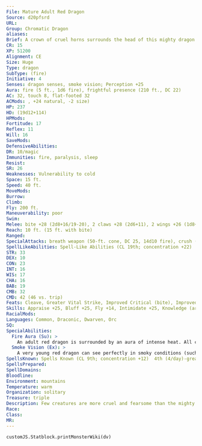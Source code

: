 ```yaml
---
File: Mature Adult Red Dragon
Source: d20pfsrd
URL: 
Group: Chromatic Dragon
aliases: 
Brief: A crown of cruel horns surrounds the head of this mighty dragon. Thick scales the color of molten rock cover its long body.
CR: 15
XP: 51200
Alignment: CE
Size: Huge
Type: dragon
SubType: (fire)
Initiative: 4
Senses: dragon senses, smoke vision; Perception +25
Aura: fire (5 ft., 1d6 fire), frightful presence (210 ft., DC 22)
AC: 32, touch 8, flat-footed 32
ACMods: , +24 natural, -2 size)
HP: 237
HD: (19d12+114)
HPMods: 
Fortitude: 17
Reflex: 11
Will: 16
SaveMods: 
DefensiveAbilities: 
DR: 10/magic
Immunities: fire, paralysis, sleep
Resist: 
SR: 26
Weaknesses: Vulnerability to cold
Space: 15 ft.
Speed: 40 ft.
MoveMods: 
Burrow: 
Climb: 
Fly: 200 ft.
Maneuverability: poor
Swim: 
Melee: bite +28 (2d8+16/19-20), 2 claws +28 (2d6+11), 2 wings +26 (1d8+5), tail slap +26 (2d6+16)
Reach: 10 ft. (15 ft. with bite)
Ranged: 
SpecialAttacks: breath weapon (50-ft. cone, DC 25, 14d10 fire), crush (Small creatures, DC 25, 2d8+16)
SpellLikeAbilities: Spell-Like Abilities (CL 19th; concentration +22)  At will-detect magic, pyrotechnics (DC 15), suggestion (DC 16)
STR: 33
DEX: 10
CON: 23
INT: 16
WIS: 17
CHA: 16
BAB: 19
CMB: 32
CMD: 42 (46 vs. trip)
Feats: Cleave, Greater Vital Strike, Improved Critical (bite), Improved Initiative, Improved Iron Will, Improved Vital Strike, Iron Will, Multiattack, Power Attack, Vital Strike
Skills: Appraise +25, Bluff +25, Fly +14, Intimidate +25, Knowledge (arcana) +25, Perception +25, Sense Motive +25, Spellcraft +25, Stealth +14
RacialMods: 
Languages: Common, Draconic, Dwarven, Orc
SQ: 
SpecialAbilities:
  Fire Aura (Su): >
    An adult red dragon is surrounded by an aura of intense heat. All creatures within 5 feet take 1d6 points of fire damage at the beginning of the dragon's turn. An old dragon's aura extends to 10 feet. An ancient dragon's damage increases to 2d6.
  Smoke Vision (Ex): >
    A very young red dragon can see perfectly in smoky conditions (such as those created by pyrotechnics).
SpellsKnown: Spells Known (CL 9th; concentration +12)  4th (4/day)-greater invisibility, stoneskin  3rd (7/day)-dispel magic, displacement, haste  2nd (7/day)-alter self, misdirection, resist energy, see invisibility  1st (7/day)-alarm, grease (DC 14), magic missile, shield, true strike  0 (at will)-arcane mark, bleed, light, magehand, mending, message, prestidigitation, read magic
SpellsPrepared: 
SpellDomains: 
Bloodline: 
Environment: mountains
Temperature: warm
Organization: solitary
Treasure: triple
Description: Few creatures are more cruel and fearsome than the mighty red dragon. King of the chromatics, this terrible beast brings ruin and death to the lands that fall under its shadow.
Race: 
Class: 
MR: 
---
```

```dataviewjs
customJS.Statblock.printMonsterWiki(dv)
```

